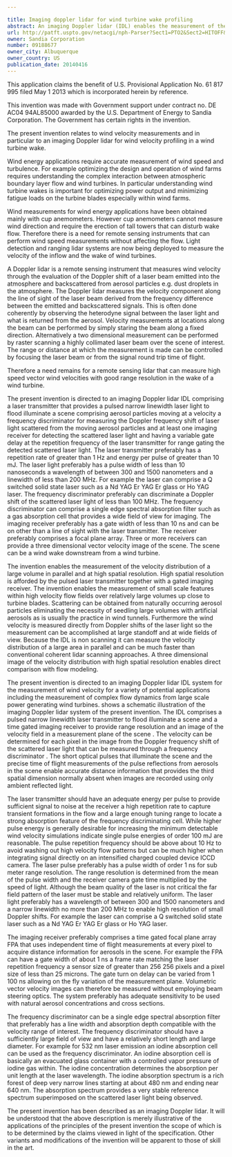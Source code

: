 ```yaml
---

title: Imaging doppler lidar for wind turbine wake profiling
abstract: An imaging Doppler lidar (IDL) enables the measurement of the velocity distribution of a large volume, in parallel, and at high spatial resolution in the wake of a wind turbine. Because the IDL is non-scanning, it can be orders of magnitude faster than conventional coherent lidar approaches. Scattering can be obtained from naturally occurring aerosol particles. Furthermore, the wind velocity can be measured directly from Doppler shifts of the laser light, so the measurement can be accomplished at large standoff and at wide fields-of-view.
url: http://patft.uspto.gov/netacgi/nph-Parser?Sect1=PTO2&Sect2=HITOFF&p=1&u=%2Fnetahtml%2FPTO%2Fsearch-adv.htm&r=1&f=G&l=50&d=PALL&S1=09188677&OS=09188677&RS=09188677
owner: Sandia Corporation
number: 09188677
owner_city: Albuquerque
owner_country: US
publication_date: 20140416
---
```

This application claims the benefit of U.S. Provisional Application No. 61 817 995 filed May 1 2013 which is incorporated herein by reference.

This invention was made with Government support under contract no. DE AC04 94AL85000 awarded by the U.S. Department of Energy to Sandia Corporation. The Government has certain rights in the invention.

The present invention relates to wind velocity measurements and in particular to an imaging Doppler lidar for wind velocity profiling in a wind turbine wake.

Wind energy applications require accurate measurement of wind speed and turbulence. For example optimizing the design and operation of wind farms requires understanding the complex interaction between atmospheric boundary layer flow and wind turbines. In particular understanding wind turbine wakes is important for optimizing power output and minimizing fatigue loads on the turbine blades especially within wind farms.

Wind measurements for wind energy applications have been obtained mainly with cup anemometers. However cup anemometers cannot measure wind direction and require the erection of tall towers that can disturb wake flow. Therefore there is a need for remote sensing instruments that can perform wind speed measurements without affecting the flow. Light detection and ranging lidar systems are now being deployed to measure the velocity of the inflow and the wake of wind turbines.

A Doppler lidar is a remote sensing instrument that measures wind velocity through the evaluation of the Doppler shift of a laser beam emitted into the atmosphere and backscattered from aerosol particles e.g. dust droplets in the atmosphere. The Doppler lidar measures the velocity component along the line of sight of the laser beam derived from the frequency difference between the emitted and backscattered signals. This is often done coherently by observing the heterodyne signal between the laser light and what is returned from the aerosol. Velocity measurements at locations along the beam can be performed by simply staring the beam along a fixed direction. Alternatively a two dimensional measurement can be performed by raster scanning a highly collimated laser beam over the scene of interest. The range or distance at which the measurement is made can be controlled by focusing the laser beam or from the signal round trip time of flight.

Therefore a need remains for a remote sensing lidar that can measure high speed vector wind velocities with good range resolution in the wake of a wind turbine.

The present invention is directed to an imaging Doppler lidar IDL comprising a laser transmitter that provides a pulsed narrow linewidth laser light to flood illuminate a scene comprising aerosol particles moving at a velocity a frequency discriminator for measuring the Doppler frequency shift of laser light scattered from the moving aerosol particles and at least one imaging receiver for detecting the scattered laser light and having a variable gate delay at the repetition frequency of the laser transmitter for range gating the detected scattered laser light. The laser transmitter preferably has a repetition rate of greater than 1 Hz and energy per pulse of greater than 10 mJ. The laser light preferably has a pulse width of less than 10 nanoseconds a wavelength of between 300 and 1500 nanometers and a linewidth of less than 200 MHz. For example the laser can comprise a Q switched solid state laser such as a Nd YAG Er YAG Er glass or Ho YAG laser. The frequency discriminator preferably can discriminate a Doppler shift of the scattered laser light of less than 100 MHz. The frequency discriminator can comprise a single edge spectral absorption filter such as a gas absorption cell that provides a wide field of view for imaging. The imaging receiver preferably has a gate width of less than 10 ns and can be on other than a line of sight with the laser transmitter. The receiver preferably comprises a focal plane array. Three or more receivers can provide a three dimensional vector velocity image of the scene. The scene can be a wind wake downstream from a wind turbine.

The invention enables the measurement of the velocity distribution of a large volume in parallel and at high spatial resolution. High spatial resolution is afforded by the pulsed laser transmitter together with a gated imaging receiver. The invention enables the measurement of small scale features within high velocity flow fields over relatively large volumes up close to turbine blades. Scattering can be obtained from naturally occurring aerosol particles eliminating the necessity of seedling large volumes with artificial aerosols as is usually the practice in wind tunnels. Furthermore the wind velocity is measured directly from Doppler shifts of the laser light so the measurement can be accomplished at large standoff and at wide fields of view. Because the IDL is non scanning it can measure the velocity distribution of a large area in parallel and can be much faster than conventional coherent lidar scanning approaches. A three dimensional image of the velocity distribution with high spatial resolution enables direct comparison with flow modeling.

The present invention is directed to an imaging Doppler lidar IDL system for the measurement of wind velocity for a variety of potential applications including the measurement of complex flow dynamics from large scale power generating wind turbines. shows a schematic illustration of the imaging Doppler lidar system of the present invention. The IDL comprises a pulsed narrow linewidth laser transmitter to flood illuminate a scene and a time gated imaging receiver to provide range resolution and an image of the velocity field in a measurement plane of the scene . The velocity can be determined for each pixel in the image from the Doppler frequency shift of the scattered laser light that can be measured through a frequency discriminator . The short optical pulses that illuminate the scene and the precise time of flight measurements of the pulse reflections from aerosols in the scene enable accurate distance information that provides the third spatial dimension normally absent when images are recorded using only ambient reflected light.

The laser transmitter should have an adequate energy per pulse to provide sufficient signal to noise at the receiver a high repetition rate to capture transient formations in the flow and a large enough tuning range to locate a strong absorption feature of the frequency discriminating cell. While higher pulse energy is generally desirable for increasing the minimum detectable wind velocity simulations indicate single pulse energies of order 100 mJ are reasonable. The pulse repetition frequency should be above about 10 Hz to avoid washing out high velocity flow patterns but can be much higher when integrating signal directly on an intensified charged coupled device ICCD camera. The laser pulse preferably has a pulse width of order 1 ns for sub meter range resolution. The range resolution is determined from the mean of the pulse width and the receiver camera gate time multiplied by the speed of light. Although the beam quality of the laser is not critical the far field pattern of the laser must be stable and relatively uniform. The laser light preferably has a wavelength of between 300 and 1500 nanometers and a narrow linewidth no more than 200 MHz to enable high resolution of small Doppler shifts. For example the laser can comprise a Q switched solid state laser such as a Nd YAG Er YAG Er glass or Ho YAG laser.

The imaging receiver preferably comprises a time gated focal plane array FPA that uses independent time of flight measurements at every pixel to acquire distance information for aerosols in the scene. For example the FPA can have a gate width of about 1 ns a frame rate matching the laser repetition frequency a sensor size of greater than 256 256 pixels and a pixel size of less than 25 microns. The gate turn on delay can be varied from 1 100 ns allowing on the fly variation of the measurement plane. Volumetric vector velocity images can therefore be measured without employing beam steering optics. The system preferably has adequate sensitivity to be used with natural aerosol concentrations and cross sections.

The frequency discriminator can be a single edge spectral absorption filter that preferably has a line width and absorption depth compatible with the velocity range of interest. The frequency discriminator should have a sufficiently large field of view and have a relatively short length and large diameter. For example for 532 nm laser emission an iodine absorption cell can be used as the frequency discriminator. An iodine absorption cell is basically an evacuated glass container with a controlled vapor pressure of iodine gas within. The iodine concentration determines the absorption per unit length at the laser wavelength. The iodine absorption spectrum is a rich forest of deep very narrow lines starting at about 480 nm and ending near 640 nm. The absorption spectrum provides a very stable reference spectrum superimposed on the scattered laser light being observed.

The present invention has been described as an imaging Doppler lidar. It will be understood that the above description is merely illustrative of the applications of the principles of the present invention the scope of which is to be determined by the claims viewed in light of the specification. Other variants and modifications of the invention will be apparent to those of skill in the art.

